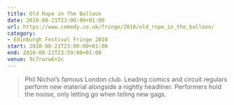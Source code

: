 ```yaml
---
title: Old Rope in The Balloon
date: 2010-08-21T23:00:00+01:00
url: https://www.comedy.co.uk/fringe/2010/old_rope_in_the_balloon/
category:
- Edinburgh Festival Fringe 2010
start: 2010-08-21T23:00:00+01:00
end: 2010-08-21T23:59:00+01:00
venue: 9c7rwrw6+2c
---
```

> Phil Nichol’s famous London club. Leading comics and circuit regulars perform new material alongside a nightly headliner. Performers hold the noose, only letting go when telling new gags.
